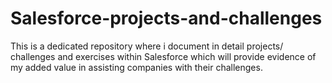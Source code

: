 # Salesforce-projects-and-challenges
This is a dedicated repository where i document in detail projects/ challenges and exercises within Salesforce which will provide evidence of my added value in assisting companies with their challenges.